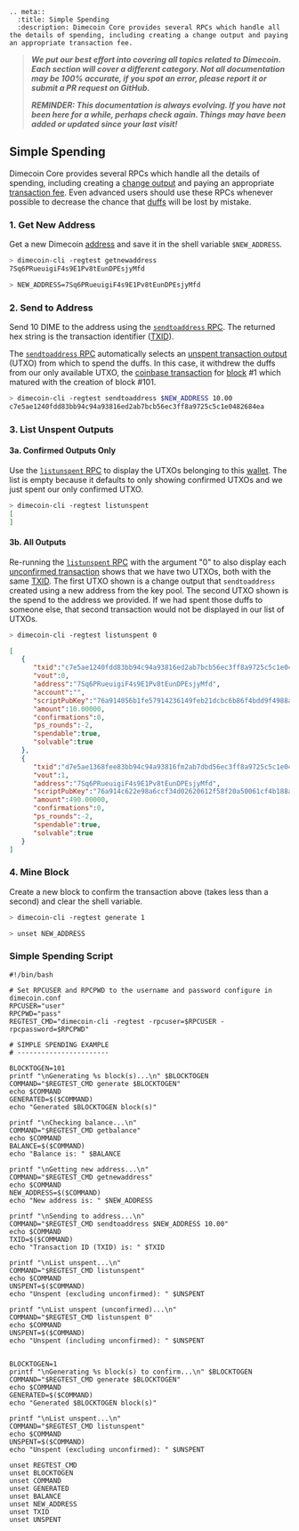 ```{eval-rst}
.. meta::
  :title: Simple Spending
  :description: Dimecoin Core provides several RPCs which handle all the details of spending, including creating a change output and paying an appropriate transaction fee. 
```

> ***We put our best effort into covering all topics related to Dimecoin. Each section will cover a different category. Not all documentation may be 100% accurate, if you spot an error, please report it or submit a PR request on GitHub.***
>
> ***REMINDER: This documentation is always evolving. If you have not been here for a while, perhaps check again. Things may have been added or updated since your last visit!***

## Simple Spending

Dimecoin Core provides several RPCs which handle all the details of spending, including creating a [change output](../resources/glossary.md#change-output) and paying an appropriate [transaction fee](../resources/glossary.md#transaction-fee). Even advanced users should use these RPCs whenever possible to decrease the chance that [duffs](../resources/glossary.md#duffs) will be lost by mistake.

### 1. Get New Address

Get a new Dimecoin [address](../resources/glossary.md#address) and save it in the shell variable `$NEW_ADDRESS`.

``` bash
> dimecoin-cli -regtest getnewaddress
7Sq6PRueuigiF4s9E1Pv8tEunDPEsjyMfd

> NEW_ADDRESS=7Sq6PRueuigiF4s9E1Pv8tEunDPEsjyMfd
```

### 2. Send to Address

Send 10 DIME to the address using the [`sendtoaddress` RPC](../api/rpc-wallet.md#sendtoaddress).  The returned hex string is the transaction identifier ([TXID](../resources/glossary.md#transaction-identifiers)).

The [`sendtoaddress` RPC](../api/rpc-wallet.md#sendtoaddress) automatically selects an [unspent transaction output](../resources/glossary.md#unspent-transaction-output) (UTXO) from which to spend the duffs. In this case, it withdrew the duffs from our only available UTXO, the [coinbase transaction](../resources/glossary.md#coinbase-transaction) for [block](../resources/glossary.md#block) #1 which matured with the creation of block #101.

``` bash
> dimecoin-cli -regtest sendtoaddress $NEW_ADDRESS 10.00
c7e5ae1240fdd83bb94c94a93816ed2ab7bcb56ec3ff8a9725c5c1e0482684ea
```

### 3. List Unspent Outputs

#### 3a. Confirmed Outputs Only

Use the [`listunspent` RPC](../api/rpc-wallet.md#listunspent) to display the UTXOs belonging to this [wallet](../resources/glossary.md#wallet). The list is empty because it defaults to only showing confirmed UTXOs and we just spent our only confirmed UTXO.

``` bash
> dimecoin-cli -regtest listunspent
[
]
```

#### 3b. All Outputs

Re-running the [`listunspent` RPC](../api/rpc-wallet.md#listunspent) with the argument "0" to also display each [unconfirmed transaction](../resources/glossary.md#unconfirmed-transaction) shows that we have two UTXOs, both with the same [TXID](../resources/glossary.md#transaction-identifiers). The first UTXO shown is a change output that `sendtoaddress` created using a new address from the key pool. The second UTXO shown is the spend to the address we provided. If we had spent those duffs to someone else, that second transaction would not be displayed in our list of UTXOs.

``` bash
> dimecoin-cli -regtest listunspent 0
```

``` json
[  
   {  
      "txid":"c7e5ae1240fdd83bb94c94a93816ed2ab7bcb56ec3ff8a9725c5c1e0482684ea",
      "vout":0,
      "address":"7Sq6PRueuigiF4s9E1Pv8tEunDPEsjyMfd",
      "account":"",
      "scriptPubKey":"76a914056b1fe57914236149feb21dcbc6b86f4bdd9f4988ac",
      "amount":10.00000,
      "confirmations":0,
      "ps_rounds":-2,
      "spendable":true,
      "solvable":true
   },
   {  
      "txid":"d7e5ae1368fee83bb94c94a93816fm2ab7dbd56ec3ff8a9725c5c1e0482684ea",
      "vout":1,
      "address":"7Sq6PRueuigiF4s9E1Pv8tEunDPEsjyMfd",
      "scriptPubKey":"76a914c622e98a6ccf34d02620612f58f20a50061cf4b188ac",
      "amount":490.00000,
      "confirmations":0,
      "ps_rounds":-2,
      "spendable":true,
      "solvable":true
   }
]
```

### 4. Mine Block

Create a new block to confirm the transaction above (takes less than a second) and clear the shell variable.

``` bash
> dimecoin-cli -regtest generate 1

> unset NEW_ADDRESS
```

### Simple Spending Script

``` shell
#!/bin/bash

# Set RPCUSER and RPCPWD to the username and password configure in dimecoin.conf
RPCUSER="user"
RPCPWD="pass"
REGTEST_CMD="dimecoin-cli -regtest -rpcuser=$RPCUSER -rpcpassword=$RPCPWD"

# SIMPLE SPENDING EXAMPLE
# -----------------------

BLOCKTOGEN=101
printf "\nGenerating %s block(s)...\n" $BLOCKTOGEN
COMMAND="$REGTEST_CMD generate $BLOCKTOGEN"
echo $COMMAND
GENERATED=$($COMMAND)
echo "Generated $BLOCKTOGEN block(s)"

printf "\nChecking balance...\n"
COMMAND="$REGTEST_CMD getbalance"
echo $COMMAND
BALANCE=$($COMMAND)
echo "Balance is: " $BALANCE

printf "\nGetting new address...\n"
COMMAND="$REGTEST_CMD getnewaddress"
echo $COMMAND
NEW_ADDRESS=$($COMMAND)
echo "New address is: " $NEW_ADDRESS

printf "\nSending to address...\n"
COMMAND="$REGTEST_CMD sendtoaddress $NEW_ADDRESS 10.00"
echo $COMMAND
TXID=$($COMMAND)
echo "Transaction ID (TXID) is: " $TXID

printf "\nList unspent...\n"
COMMAND="$REGTEST_CMD listunspent"
echo $COMMAND
UNSPENT=$($COMMAND)
echo "Unspent (excluding unconfirmed): " $UNSPENT

printf "\nList unspent (unconfirmed)...\n"
COMMAND="$REGTEST_CMD listunspent 0"
echo $COMMAND
UNSPENT=$($COMMAND)
echo "Unspent (including unconfirmed): " $UNSPENT


BLOCKTOGEN=1
printf "\nGenerating %s block(s) to confirm...\n" $BLOCKTOGEN
COMMAND="$REGTEST_CMD generate $BLOCKTOGEN"
echo $COMMAND
GENERATED=$($COMMAND)
echo "Generated $BLOCKTOGEN block(s)"

printf "\nList unspent...\n"
COMMAND="$REGTEST_CMD listunspent"
echo $COMMAND
UNSPENT=$($COMMAND)
echo "Unspent (excluding unconfirmed): " $UNSPENT

unset REGTEST_CMD
unset BLOCKTOGEN
unset COMMAND
unset GENERATED
unset BALANCE
unset NEW_ADDRESS
unset TXID
unset UNSPENT
```
